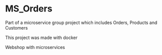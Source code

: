 # MS_Orders

Part of a microservice group project which includes Orders, Products and Customers

This project was made with docker

Webshop with microservices
